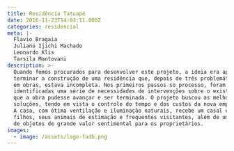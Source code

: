 ```yaml
---
title: Residência Tatuapé
date: 2016-11-23T14:03:11.000Z
categories: residencial
meta: |-
  Flavio Bragaia
  Juliano Ijichi Machado
  Leonardo Klis
  Tarsila Mantovani
description: >-
  Quando fomos procurados para desenvolver este projeto, a ideia era apenas
  terminar a construção de uma residência que, depois de três problemáticos anos
  em obras, estava incompleta. Nos primeiros passos so processo, foram
  identificadas uma série de necessidades de intervenções sobre o existente para
  que a obra pudesse avançar e ser terminada. O projeto buscou as melhores
  soluções, tendo em vista o controle do tempo e dos custos da nova empreitada.
  A casa, com ótima ventilação e iluminação naturais, recebe um casal e dois
  filhos, seus animais de estimação e frequentes visitantes, além de uma série
  de objetos de grande valor sentimental para os proprietários.
images:
  - image: /assets/logo-fadb.png
---
```

